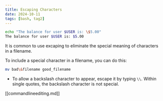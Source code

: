 ```yaml
---
title: Escaping Characters
date: 2024-10-11
tags: [bash, tag2]
---
```


```bash
echo "The balance for user $USER is: \$5.00"
The balance for user $USER is: $5.00
```

It is common to use excaping to eliminate the special meaning of characters in a
filename.

To include a special character in a filename, you can do this:

```bash
mv bad\&filename good_filename
```

- To allow a backslash character to appear, escape it by typing `\\`. Within
  single quotes, the backslash character is not special.

[[commandlineediting.md]]
